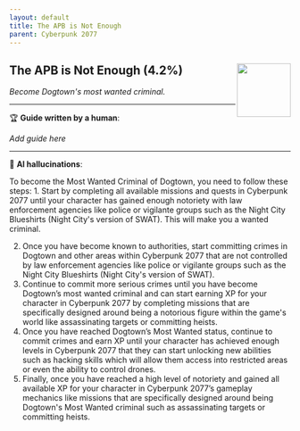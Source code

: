 ```yaml
---
layout: default
title: The APB is Not Enough
parent: Cyberpunk 2077
---
```


## The APB is Not Enough (4.2%) <img align="right" src="https://cdn.cloudflare.steamstatic.com/steamcommunity/public/images/apps/1091500/6d73d22167309783b6128282dbd00154df5fb0ae.jpg" width="96" height="96">

_Become Dogtown's most wanted criminal._

---

:trophy: **Guide written by a human**:

_Add guide here_

---

:robot: **AI hallucinations**:

To become the Most Wanted Criminal of Dogtown, you need to follow these steps: 1. Start by completing all available missions and quests in Cyberpunk 2077 until your character has gained enough notoriety with law enforcement agencies like police or vigilante groups such as the Night City Blueshirts (Night City's version of SWAT). This will make you a wanted criminal.

2. Once you have become known to authorities, start committing crimes in Dogtown and other areas within Cyberpunk 2077 that are not controlled by law enforcement agencies like police or vigilante groups such as the Night City Blueshirts (Night City's version of SWAT).
3. Continue to commit more serious crimes until you have become Dogtown’s most wanted criminal and can start earning XP for your character in Cyberpunk 2077 by completing missions that are specifically designed around being a notorious figure within the game's world like assassinating targets or committing heists.
4. Once you have reached Dogtown’s Most Wanted status, continue to commit crimes and earn XP until your character has achieved enough levels in Cyberpunk 2077 that they can start unlocking new abilities such as hacking skills which will allow them access into restricted areas or even the ability to control drones.
5. Finally, once you have reached a high level of notoriety and gained all available XP for your character in Cyberpunk 2077’s gameplay mechanics like missions that are specifically designed around being Dogtown's Most Wanted criminal such as assassinating targets or committing heists.
